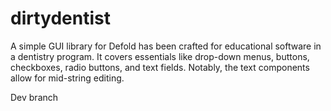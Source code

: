 # dirtydentist
A simple GUI library for Defold has been crafted for educational software in a dentistry program. It covers essentials like drop-down menus, buttons, checkboxes, radio buttons, and text fields. Notably, the text components allow for mid-string editing.

Dev branch
